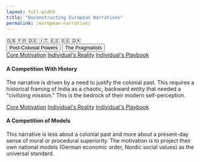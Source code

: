 ```yaml
---
layout: full-width
title: "Deconstructing European Narratives"
permalink: /european-narrative/
---
```


<div class="flag-container">
  <span title="United Kingdom" role="img" aria-label="United Kingdom Flag">🇬🇧</span>
  <span title="France" role="img" aria-label="France Flag">🇫🇷</span>
  <span title="Germany" role="img" aria-label="Germany Flag">🇩🇪</span>
  <span title="Italy" role="img" aria-label="Italy Flag">🇮🇹</span>
  <span title="Spain" role="img" aria-label="Spain Flag">🇪🇸</span>
  <span title="Sweden" role="img" aria-label="Sweden Flag">🇸🇪</span>
  <span title="Denmark" role="img" aria-label="Denmark Flag">🇩🇰</span>
</div>

<div class="tab-container">
  <div class="tab-buttons">
    <button class="tab-button active" onclick="openTab(event, 'post-colonial')">Post-Colonial Powers</button>
    <button class="tab-button" onclick="openTab(event, 'pragmatists')">The Pragmatists</button>
  </div>

  <div id="post-colonial" class="tab-content" style="display:block;">
    <div class="master-detail-container">
      <div class="master-pane">
        <a href="#pc-strategic" class="master-link active">Core Motivation</a>
        <a href="#pc-reality" class="master-link">Individual's Reality</a>
        <a href="#pc-playbook" class="master-link">Individual's Playbook</a>
      </div>
      <div class="detail-pane">
        <div id="pc-strategic" class="detail-content">
          <h4>A Competition With History</h4>
          <p>The narrative is driven by a need to justify the colonial past. This requires a historical framing of India as a chaotic, backward entity that needed a "civilizing mission." This is the bedrock of their modern self-perception.</p>
        </div>
        <div id="pc-reality" class="detail-content" style="display:none;">
          <h4>The Individual's Reality: The Condescending Gaze</h4>
          <p>The friction for an individual comes from a subtle but persistent sense of being looked down upon, of their civilization's history being treated as irrelevant. This is the direct result of Europe's historical amnesia about India's former global importance.</p>
        </div>
        <div id="pc-playbook" class="detail-content" style="display:none;">
          <h4>The Individual's Playbook</h4>
          <p>Understand that the condescension you may face is not personal; it is a reflection of their need to maintain a flattering version of their own history. Your very existence as a successful, modern Indian challenges that narrative. Your confidence is the counter-narrative.</p>
        </div>
      </div>
    </div>
  </div>

  <div id="pragmatists" class="tab-content">
    <div class="master-detail-container">
      <div class="master-pane">
        <a href="#prag-strategic" class="master-link active">Core Motivation</a>
        <a href="#prag-reality" class="master-link">Individual's Reality</a>
        <a href="#prag-playbook" class="master-link">Individual's Playbook</a>
      </div>
      <div class="detail-pane">
        <div id="prag-strategic" class="detail-content">
          <h4>A Competition of Models</h4>
          <p>This narrative is less about a colonial past and more about a present-day sense of moral or procedural superiority. The motivation is to project their own national models (German economic order, Nordic social values) as the universal standard.</p>
        </div>
        <div id="prag-reality" class="detail-content" style="display:none;">
          <h4>The Individual's Reality: The "Critical" Gaze</h4>
          <p>The friction for an individual comes from a constant, often one-sided, critique. German media will focus relentlessly on India's social problems. Nordic engagement will be almost exclusively focused on a narrow set of "values." Both approaches, while sometimes well-intentioned, create a skewed and negative picture.</p>
        </div>
        <div id="prag-playbook" class="detail-content" style="display:none;">
          <h4>The Individual's Playbook</h4>
          <p>Be prepared for a "values-based" or "problems-based" critique. The response is not defensiveness, but a confident articulation of India's own complex path of development, a story they have likely never heard. Frame your counter-narrative in the language of a fellow democracy solving its own problems in its own way.</p>
        </div>
      </div>
    </div>
  </div>
</div>

<script>
  function openTab(evt, tabName) {
    var i, tabcontent, tabbuttons;
    tabcontent = document.getElementsByClassName("tab-content");
    for (i = 0; i < tabcontent.length; i++) {
      tabcontent[i].style.display = "none";
    }
    tabbuttons = document.getElementsByClassName("tab-button");
    for (i = 0; i < tabbuttons.length; i++) {
      tabbuttons[i].className = tabbuttons[i].className.replace(" active", "");
    }
    const targetTab = document.getElementById(tabName);
    targetTab.style.display = "block";
    evt.currentTarget.className += " active";
    
    initializeMasterDetail(targetTab);
  }

  function initializeMasterDetail(container) {
    const links = container.querySelectorAll('.master-link');
    const contents = container.querySelectorAll('.detail-content');

    links.forEach(link => {
      link.addEventListener('click', function(e) {
        e.preventDefault();
        const targetId = this.getAttribute('href').substring(1);

        links.forEach(l => l.classList.remove('active'));
        this.classList.add('active');

        contents.forEach(content => {
          if (content.id === targetId) {
            content.style.display = 'block';
          } else {
            content.style.display = 'none';
          }
        });
      });
    });
  }

  initializeMasterDetail(document.querySelector('.tab-content[style*="display:block"]'));
</script>
